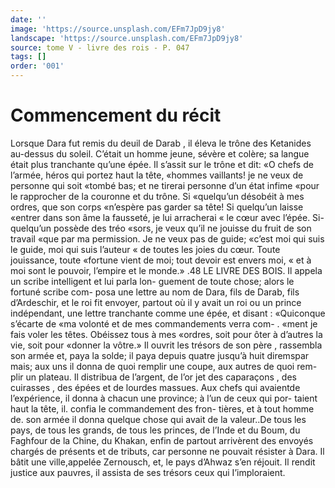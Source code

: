 ```yaml
---
date: ''
image: 'https://source.unsplash.com/EFm7JpD9jy8'
landscape: 'https://source.unsplash.com/EFm7JpD9jy8'
source: tome V - livre des rois - P. 047
tags: []
order: '001'
---
```


# Commencement du récit

Lorsque Dara fut remis du deuil de Darab , il éleva le trône des Ketanides au-dessus du soleil. C’était un homme jeune, sévère et colère; sa langue était plus tranchante qu’une épée. Il s’assit sur le trône et dit:
«O chefs de l’armée, héros qui portez haut la tête,
«hommes vaillants! je ne veux de personne qui soit «tombé bas; et ne tirerai personne d’un état infime
«pour le rapprocher de la couronne et du trône. Si «quelqu’un désobéit à mes ordres, que son corps «n’espère pas garder sa tête! Si quelqu’un laisse
«entrer dans son âme la fausseté, je lui arracherai « le cœur avec l’épée. Si- quelqu’un possède des tréo
«sors, je veux qu’il ne jouisse du fruit de son travail
«que par ma permission. Je ne veux pas de guide; «c’est moi qui suis le guide, moi qui suis l’auteur
« de toutes les joies du cœur. Toute jouissance, toute
«fortune vient de moi; tout devoir est envers moi, « et à moi sont le pouvoir, l’empire et le monde.»
.48 LE LIVRE DES BOIS.
Il appela un scribe intelligent et lui parla lon-
guement de toute chose; alors le fortuné scribe com- posa une lettre au nom de Dara, fils de Darab, fils d’Ardeschir, et le roi fit envoyer, partout où il y avait
un roi ou un prince indépendant, une lettre tranchante comme une épée, et disant : «Quiconque s’écarte de
«ma volonté et de mes commandements verra com- . «ment je fais voler les têtes. Obéissez tous à mes «ordres, soit pour ôter à d’autres la vie, soit pour
«donner la vôtre.» Il ouvrit les trésors de son père , rassembla son armée et, paya la solde; il paya depuis quatre jusqu’à huit diremspar mais; aux uns il donna
de quoi remplir une coupe, aux autres de quoi rem- plir un plateau. Il distribua de l’argent, de l’or jet
des caparaçons , des cuirasses , des épées et de lourdes massues. Aux chefs qui avaientde l’expérience, il
donna à chacun une province; à l’un de ceux qui por-
taient haut la tête, il. confia le commandement des fron- tières, et à tout homme de. son armée il donna quelque chose qui avait de la valeur..De tous les pays, de tous les grands, de tous les princes, de l’Inde et du Boum, du Faghfour de la Chine, du Khakan, enfin de partout arrivèrent des envoyés chargés de présents et de tributs, car personne ne pouvait résister à Dara. Il bâtit une ville,appelée Zernousch, et, le pays d’Ahwaz s’en réjouit. Il rendit
justice aux pauvres, il assista de ses trésors ceux qui I’imploraient.

